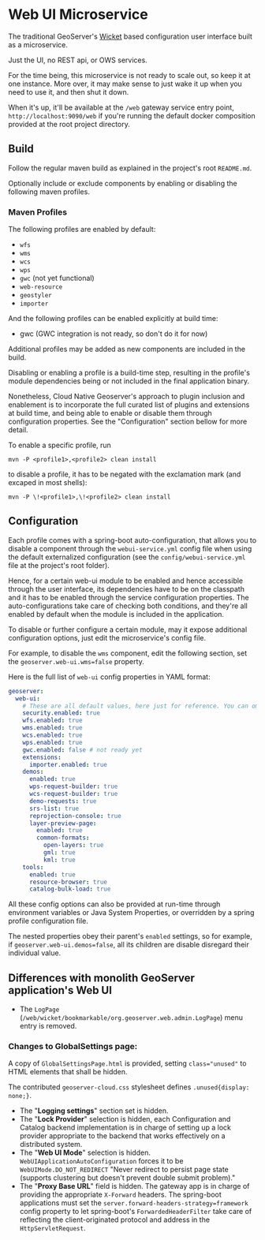 # Web UI Microservice

The traditional GeoServer's [Wicket](https://wicket.apache.org/) based configuration user interface built as a microservice.

Just the UI, no REST api, or OWS services.

For the time being, this microservice is not ready to scale out, so keep it at one instance. More over, it may make sense to
just wake it up when you need to use it, and then shut it down.

When it's up, it'll be available at the `/web` gateway service entry point, `http://localhost:9090/web`
if you're running the default docker composition provided at the root project directory.

## Build

Follow the regular maven build as explained in the project's root `README.md`.

Optionally include or exclude components by enabling or disabling the following maven profiles.

### Maven Profiles

The following profiles are enabled by default:

* `wfs`
* `wms`
* `wcs`
* `wps`
* `gwc` (not yet functional)
* `web-resource`
* `geostyler`
* `importer`

And the following profiles can be enabled explicitly at build time:

* gwc (GWC integration is not ready, so don't do it for now)

Additional profiles may be added as new components are included in the build.

Disabling or enabling a profile is a build-time step, resulting in the profile's
module dependencies being or not included in the final application binary.

Nonetheless, Cloud Native Geoserver's approach to plugin inclusion and enablement
is to incorporate the full curated list of plugins and extensions at build time,
and being able to enable or disable them through configuration properties. See the
"Configuration" section bellow for more detail.

To enable a specific profile, run 

    mvn -P <profile1>,<profile2> clean install

to disable a profile, it has to be negated with the exclamation mark (and excaped in most shells): 

    mvn -P \!<profile1>,\!<profile2> clean install


## Configuration

Each profile comes with a spring-boot auto-configuration, that allows you to disable a component
through the `webui-service.yml` config file when using the default externalized configuration
(see the `config/webui-service.yml` file at the project's root folder).

Hence, for a certain web-ui module to be enabled and hence accessible through the user interface,
its dependencies have to be on the classpath and it has to be enabled through the service configuration
properties. The auto-configurations take care of checking both conditions, and they're all enabled
by default when the module is included in the application.

To disable or further configure a certain module, may it expose additional configuration options,
just edit the microservice's config file. 

For example, to disable the `wms` component, edit the following section,
set the `geoserver.web-ui.wms=false` property.

Here is the full list of `web-ui` config properties in YAML format:

```yaml
geoserver:
  web-ui:
    # These are all default values, here just for reference. You can omit them and add only the ones to disable or further configure
    security.enabled: true
    wfs.enabled: true
    wms.enabled: true
    wcs.enabled: true
    wps.enabled: true
    gwc.enabled: false # not ready yet
    extensions:
      importer.enabled: true
    demos:
      enabled: true
      wps-request-builder: true
      wcs-request-builder: true
      demo-requests: true
      srs-list: true
      reprojection-console: true
      layer-preview-page:
        enabled: true
        common-formats:
          open-layers: true
          gml: true
          kml: true
    tools:
      enabled: true
      resource-browser: true
      catalog-bulk-load: true
```

All these config options can also be provided at run-time through environment variables or Java System Properties, or overridden by a spring profile configuration file. 

The nested properties obey their parent's `enabled` settings, so for example, if `geoserver.web-ui.demos=false`, all its children are disable disregard their individual value.

## Differences with monolith GeoServer application's Web UI

- The `LogPage` (`/web/wicket/bookmarkable/org.geoserver.web.admin.LogPage`) menu entry is removed.

### Changes to GlobalSettings page:

A copy of `GlobalSettingsPage.html` is provided, setting `class="unused"` to HTML elements
that shall be hidden.

The contributed `geoserver-cloud.css` stylesheet defines `.unused{display: none;}`.

- The "**Logging settings**" section set is hidden.
- The "**Lock Provider**" selection is hidden, each Configuration and Catalog backend implementation is in charge of
setting up a lock provider appropriate to the backend that works effectively on a distributed system.
- The "**Web UI Mode**" selection is hidden. `WebUIApplicationAutoConfiguration` forces it to be
`WebUIMode.DO_NOT_REDIRECT` "Never redirect to persist page state (supports clustering but doesn't
prevent double submit problem)."
- The "**Proxy Base URL**" field is hidden. The gateway app is in charge of providing the appropriate
`X-Forward` headers. The spring-boot applications must set the `server.forward-headers-strategy=framework`
config property to let spring-boot's `ForwardedHeaderFilter` take care of reflecting the client-originated
protocol and address in the `HttpServletRequest`.
